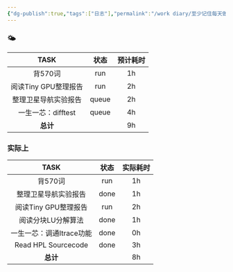 ```yaml
---
{"dg-publish":true,"tags":["日志"],"permalink":"/work diary/至少记住每天做了什么/2024-05-16：周四/","dgPassFrontmatter":true}
---
```


### 🌤

|      TASK      |  状态   | 预计耗时 |
| :------------: | :---: | :--: |
|     背570词      |  run  |  1h  |
| 阅读Tiny GPU整理报告 |  run  |  2h  |
|   整理卫星导航实验报告   | queue |  2h  |
| 一生一芯：difftest  | queue |  4h  |
|     **总计**     |       |  9h  |

### 实际上
|        TASK         |  状态  | 实际耗时 |
| :-----------------: | :--: | :--: |
|        背570词        | run  |  1h  |
|     整理卫星导航实验报告      | done |  1h  |
|   阅读Tiny GPU整理报告    | run  |  2h  |
|     阅读分块LU分解算法      | done |  1h  |
|   一生一芯：调通Itrace功能   | done |  0h  |
| Read HPL Sourcecode | done |  3h  |
|       **总计**        |      |  8h  |